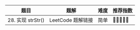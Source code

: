 
| 题目 | 题解 | 难度 | 推荐指数 |
| --- | --- | --- | --- |
| 28. 实现 strStr() | LeetCode 题解链接 | 简单 | 🤩🤩🤩🤩🤩 |
